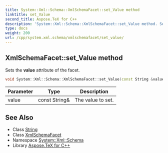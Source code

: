 ```yaml
---
title: System::Xml::Schema::XmlSchemaFacet::set_Value method
linktitle: set_Value
second_title: Aspose.TeX for C++
description: 'System::Xml::Schema::XmlSchemaFacet::set_Value method. Sets the value attribute of the facet in C++.'
type: docs
weight: 200
url: /cpp/system.xml.schema/xmlschemafacet/set_value/
---
```

## XmlSchemaFacet::set_Value method


Sets the **value** attribute of the facet.

```cpp
void System::Xml::Schema::XmlSchemaFacet::set_Value(const String &value)
```


| Parameter | Type | Description |
| --- | --- | --- |
| value | const String\& | The value to set. |

## See Also

* Class [String](../../../system/string/)
* Class [XmlSchemaFacet](../)
* Namespace [System::Xml::Schema](../../)
* Library [Aspose.TeX for C++](../../../)
